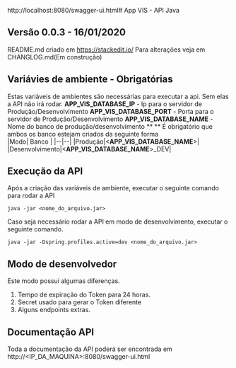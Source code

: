 http://localhost:8080/swagger-ui.html# App VIS - API Java
## Versão 0.0.3 - 16/01/2020
README.md criado em https://stackedit.io/
Para alterações veja em CHANGLOG.md(Em construção)


## Variávies de ambiente - Obrigatórias
Estas variáveis de ambientes são necessárias para executar a api. Sem elas a API não irá rodar.
**APP_VIS_DATABASE_IP** - Ip para o servidor de Produção/Desenvolvimento
**APP_VIS_DATABASE_PORT** - Porta para o servidor de Produção/Desenvolvimento
**APP_VIS_DATABASE_NAME** - Nome do banco de produção/desenvolvimento **
** É obrigatório que ambos os banco estejam criados da seguinte forma  
|Modo| Banco |
|--|--|
|Produção|<**APP_VIS_DATABASE_NAME**>|
|Desenvolvimento|<**APP_VIS_DATABASE_NAME**>_DEV|

## Execução da API
Após a criação das variáveis de ambiente, executar o seguinte comando para rodar a API

    java -jar <nome_do_arquivo.jar>

Caso seja necessário rodar a API em modo de desenvolvimento, executar o seguinte comando.

    java -jar -Dspring.profiles.active=dev <nome_do_arquivo.jar>
## Modo de desenvolvedor
Este modo possui algumas diferenças.

 1. Tempo de expiração do Token para 24 horas.
 2. Secret usado para gerar o Token diferente
 3. Alguns endpoints extras.

## Documentação API
Toda a documentação da API poderá ser encontrada em http://<IP_DA_MAQUINA>:8080/swagger-ui.html
